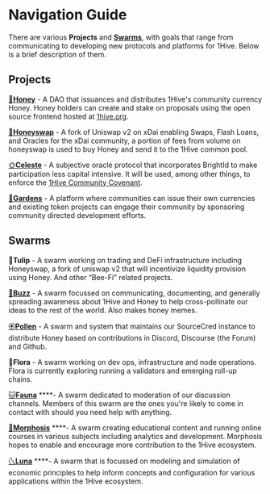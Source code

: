 # Navigation Guide

There are various **Projects** and [**Swarms**](../community/swarms/), with goals that range from communicating to developing new protocols and platforms for 1Hive. Below is a brief description of them.

## Projects

[🍯**Honey**](../projects/honey/) - A DAO that issuances and distributes 1Hive's community currency Honey. Honey holders can create and stake on proposals using the open source frontend hosted at [1hive.org](https://1hive.org).

[🍃**Honeyswap**](../projects/honeyswap/) - A fork of Uniswap v2 on xDai enabling Swaps, Flash Loans, and Oracles for the xDai community, a portion of fees from volume on honeyswap is used to buy Honey and send it to the 1Hive common pool. 

[🌞**Celeste**](../projects/celeste.md) - A subjective oracle protocol that incorporates BrightId to make participation less capital intensive. It will be used, among other things, to enforce the [1Hive Community Covenant](../community-covenant.md).

[🌻**Gardens**](../projects/gardens.md) - A platform where communities can issue their own currencies and existing token projects can engage their community by sponsoring community directed development efforts. 

## Swarms

🌷**Tulip** - A swarm working on trading and DeFi infrastructure including Honeyswap, a fork of uniswap v2 that will incentivize liquidity provision using Honey. And other “Bee-Fi” related projects.

[🐝**Buzz**](../community/swarms/buzz.md) - A swarm focussed on communicating, documenting, and generally spreading awareness about 1Hive and Honey to help cross-pollinate our ideas to the rest of the world. Also makes honey memes.

[🏵**Pollen**](../community/swarms/pollen.md) - A swarm and system that maintains our SourceCred instance to distribute Honey based on contributions in Discord, Discourse \(the Forum\) and Github.

🌺**Flora** - A swarm working on dev ops, infrastructure and node operations. Flora is currently exploring running a validators and emerging roll-up chains.

[🐱**Fauna**](../community/swarms/fauna.md) ****- A swarm dedicated to moderation of our discussion channels. Members of this swarm are the ones you're likely to come in contact with should you need help with anything.

[🦋**Morphosis**](../community/swarms/morphosis.md) ****- A swarm creating educational content and running online courses in various subjects including analytics and development. Morphosis hopes to enable and encourage more contribution to the 1Hive ecosystem.

[🌜**Luna**](../community/swarms/luna.md) ****- A swarm that is focussed on modeling and simulation of economic principles to help inform concepts and configuration for various applications within the 1Hive ecosystem.

